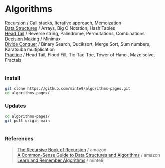 # Algorithms

[Recursion](./main/recursion/)  / Call stacks, Iterative approach, Memoization   
[Data Structures](./main/data-structures/) / Arrays, Big O Notation, Hash Tables  
[Head Tail](./main/head-tail/) / Reverse string, Palindrome, Permutations, Combinations  
[Decision Making](./main/optimization/minimax) / Minimax   
[Divide Conquer](./main/divide-conquer/) / Binary Search, Quciksort, Merge Sort, Sum numbers, Karatsuba multiplication  
[Practice](./practice/) / Head Tail, Flood Fill, Tic-Tac-Toe, Tower of Hanoi, Maze solve, Fractals  
</pre>

#

### Install

~~~sh
git clone https://github.com/minte9/algorithms-pages.git
cd algorithms-pages/
~~~

### Updates

~~~sh
cd algorithms-pages/
git pull origin main
~~~

#

### References   
> [The Recursive Book of Recursion](https://www.amazon.com/gp/product/B09BKL34VL) / amazon  
> [A Common-Sense Guide to Data Structures and Algorithms](https://www.amazon.com/gp/product/B08KYMK4NR/) / amazon  
> [Learn and Remember Algorithms](https://www.minte9.com/algorithms) / minte9  
